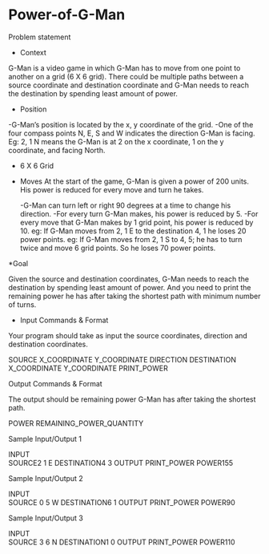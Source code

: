 # Power-of-G-Man

Problem statement


* Context

 G-Man is a video game in which G-Man has to move from one point to another on a grid (6 X 6 grid). There could be multiple paths between a source coordinate and destination coordinate and G-Man needs to reach the destination by spending least amount of power.

* Position

 -G-Man’s position is located by the x, y coordinate of the grid. 
 -One of the four compass points N, E, S and W indicates the direction G-Man is facing. 
 Eg: 2, 1 N means the G-Man is at 2 on the x coordinate, 1 on the y coordinate, and facing North.

* 6 X 6 Grid

* Moves
 At the start of the game, G-Man is given a power of 200 units. His power is reduced for every move and turn he takes.
 
  -G-Man can turn left or right 90 degrees at a time to change his direction.
  -For every turn G-Man makes, his power is reduced by 5.
  -For every move that G-Man makes by 1 grid point, his power is reduced by 10.
    eg: If G-Man moves from 2, 1 E to the destination 4, 1 he loses 20 power points. 
    eg: If G-Man moves from 2, 1 S to 4, 5; he has to turn twice and move 6 grid points. So he loses 70 power points. 

*Goal

  Given the source and destination coordinates, G-Man needs to reach the destination by spending least amount of power. And you need 
   to print the remaining power he has after taking the shortest path with minimum number of turns. 


* Input Commands & Format


 Your program should take as input the source coordinates, direction and destination coordinates.
 
SOURCE X_COORDINATE Y_COORDINATE DIRECTION 
DESTINATION X_COORDINATE Y_COORDINATE 
PRINT_POWER 

Output Commands & Format


 The output should be remaining power G-Man has after taking the shortest path.
 
POWER  REMAINING_POWER_QUANTITY

Sample Input/Output 1

INPUT	
SOURCE2 1 E
DESTINATION4 3 
OUTPUT
PRINT_POWER	POWER155

Sample Input/Output 2

INPUT	
SOURCE 0 5 W
DESTINATION6 1
OUTPUT
PRINT_POWER	POWER90

Sample Input/Output 3

INPUT	
SOURCE 3 6 N
DESTINATION1 0
OUTPUT
PRINT_POWER POWER110

